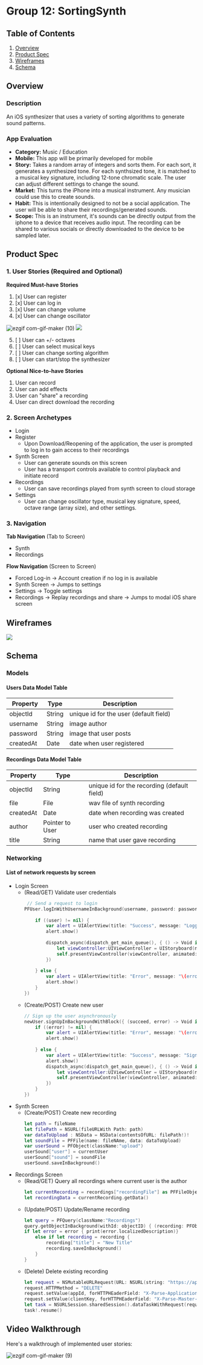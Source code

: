 # Group 12: SortingSynth

## Table of Contents
1. [Overview](#Overview)
1. [Product Spec](#Product-Spec)
1. [Wireframes](#Wireframes)
2. [Schema](#Schema)

## Overview
### Description
An iOS synthesizer that uses a variety of sorting algorithms to generate sound patterns.

### App Evaluation
- **Category:** Music / Education
- **Mobile:** This app will be primarily developed for mobile
- **Story:** Takes a random array of integers and sorts them. For each sort, it generates a synthesized tone. For each synthsized tone, it is matched to a musical key signature, including 12-tone chromatic scale. The user can adjust different settings to change the sound.
- **Market:** This turns the iPhone into a musical instrument. Any musician could use this to create sounds. 
- **Habit:** This is intentionally designed to not be a social application. The user will be able to share their recordings/generated sounds. 
- **Scope:** This is an instrument, it's sounds can be directly output from the iphone to a device that receives audio input. The recording can be shared to various socials or directly downloaded to the device to be sampled later.

## Product Spec

### 1. User Stories (Required and Optional)

**Required Must-have Stories**

1) [x] User can register
2) [x] User can log in
3) [x] User can change volume
4) [x] User can change oscillator

![ezgif com-gif-maker (10)](https://user-images.githubusercontent.com/97559945/203369013-99923b08-223d-430f-9ed8-a91f095697fa.gif)
![](oscillator.gif)

5) [ ] User can +/- octaves
6) [ ] User can select musical keys
7) [ ] User can change sorting algorithm
8) [ ] User can start/stop the synthesizer


**Optional Nice-to-have Stories**

1) User can record
2) User can add effects
3) User can "share" a recording
4) User can direct download the recording

### 2. Screen Archetypes

* Login
* Register
   * Upon Download/Reopening of the application, the user is prompted to log in to gain access to their recordings
* Synth Screen
    * User can generate sounds on this screen
    * User has a transport controls available to control playback and initiate record
* Recordings
    * User can save recordings played from synth screen to cloud storage
* Settings
    * User can change oscillator type, musical key signature, speed, octave range (array size), and other settings.
 

### 3. Navigation

**Tab Navigation** (Tab to Screen)

* Synth
* Recordings

**Flow Navigation** (Screen to Screen)

* Forced Log-in -> Account creation if no log in is available
* Synth Screen -> Jumps to settings
* Settings -> Toggle settings
* Recordings -> Replay recordings and share -> Jumps to modal iOS share screen


## Wireframes

![](wireframe.png)

## Schema 
### Models

#### Users Data Model Table 
| Property | Type     | Description|
| -------- | -------- | -------- |
| objectId | String   | unique id for the user (default field)|
| username  | String   | image author|
| password | String   | image that user posts|
| createdAt| Date     | date when user registered|


#### Recordings Data Model Table 
| Property | Type     | Description|
| -------- | -------- | --------   |
| objectId | String   | unique id for the recording (default field)|
| file     | File     | wav file of synth recording|
| createdAt| Date     | date when recording was created|
| author   | Pointer to User| user who created recording|
| title    | String   | name that user gave recording|


### Networking
#### List of network requests by screen      
  - Login Screen
      - (Read/GET) Validate user credentials
        ```swift
         // Send a request to login
        PFUser.logInWithUsernameInBackground(username, password: password, block: { (user, error) -> Void in           
            
            if ((user) != nil) {
                var alert = UIAlertView(title: "Success", message: "Logged In", delegate: self, cancelButtonTitle: "OK")
                alert.show()
                
                dispatch_async(dispatch_get_main_queue(), { () -> Void in
                    let viewController:UIViewController = UIStoryboard(name: "Main", bundle: nil).instantiateViewControllerWithIdentifier("Home") as! UIViewController
                    self.presentViewController(viewController, animated: true, completion: nil)
                })
                
            } else {
                var alert = UIAlertView(title: "Error", message: "\(error)", delegate: self, cancelButtonTitle: "OK")
                alert.show()
            }
        })
        ```
      - (Create/POST) Create new user 
        ```swift
        // Sign up the user asynchronously
        newUser.signUpInBackgroundWithBlock({ (succeed, error) -> Void in
            if ((error) != nil) {
                var alert = UIAlertView(title: "Error", message: "\(error)", delegate: self, cancelButtonTitle: "OK")
                alert.show()
                
            } else {
                var alert = UIAlertView(title: "Success", message: "Signed Up", delegate: self, cancelButtonTitle: "OK")
                alert.show()
                dispatch_async(dispatch_get_main_queue(), { () -> Void in
                    let viewController:UIViewController = UIStoryboard(name: "Main", bundle: nil).instantiateViewControllerWithIdentifier("Home") as! UIViewController
                    self.presentViewController(viewController, animated: true, completion: nil)
                })
            }
        })
        ```
  - Synth Screen
      - (Create/POST) Create new recording
        ```swift
        let path = fileName
        let filePath = NSURL(fileURLWith Path: path)
        var dataToUpload : NSData = NSData(contentsOfURL: filePath!)!
        let soundFile = PFFile(name: fileNAme, data: dataToUpload)
        var userSound = PFObject(className:"upload")
        userSound["user"] = currentUser
        userSound["sound"] = soundFile
        userSound.saveInBackground()
        ```
  - Recordings Screen
      - (Read/GET) Query all recordings where current user is the author
        ```swift
        let currentRecording = recordings["recordingFile"] as PFFileObject
        let recordingData = currentRecording.getData()
        ```
      - (Update/POST) Update/Rename recording
        ```swift
        let query = PFQuery(className:"Recordings")
        query.getObjectInBackground(withId: objectID) { (recording: PFObject?, error: Error?) in 
        if let error = error { print(error.localizedDescription)} 
            else if let recording = recording {
                recording["title"] = "New Title"
                recording.saveInBackground()
            }                                                                               
        }
        ```
      - (Delete) Delete existing recording
        ```swift
        let request = NSMutableURLRequest(URL: NSURL(string: "https://api.parse.com/1/files/recordings\(currentuser.objectId).wav")!)
        request.HTTPMethod = "DELETE"
        request.setValue(appId, forHTTPHEaderField: "X-Parse-Application-Id")
        request.setValue(clientKey, forHTTPHEaderField: "X-Parse-Master-Key")
        let task = NSURLSession.sharedSession().dataTaskWithRequest(request,completionHandler: {data, response, error -> Void in print("Response: \(response)")})
        task!.resume()
        ```

## Video Walkthrough

Here's a walkthrough of implemented user stories:

![ezgif com-gif-maker (9)](https://user-images.githubusercontent.com/97559945/201757687-4bcfabcd-6881-43b5-922d-e7cefcc4b001.gif)

